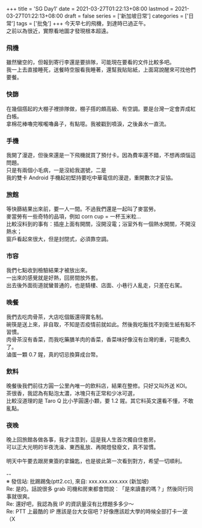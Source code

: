 +++
title = 'SG Day1'
date = 2021-03-27T01:22:13+08:00
lastmod = 2021-03-27T01:22:13+08:00
draft = false
series = ['新加坡日常']
categories = ['日常']
tags = ['批兔']
+++
今天早七的飛機，到達時已過正午。<br>
之前以為很近，實際看地圖才發現根本超遠。<br>
### 飛機
雖然蠻空的，但報到寄行李還是要排隊，可能現在要看的文件比較多吧。<br>
我一上去直接睡死，送餐時空服看我睡著，還幫我貼貼紙，上面寫說醒來可找他們要餐。<br>
### 快篩
在幾個撘起的大棚子裡排隊做，棚子撘的頗高級、有空調。要是台灣一定會弄成紅白帳。<br>
拿棉花棒嚕完喉嚨嚕鼻子，有點噁。我被戳到噴淚，之後鼻水一直流。<br>
### 手機
我開了漫遊，但後來還是一下飛機就買了預付卡。因為費率還不錯，不想再煩惱這問題。<br>
只是有兩個小毛病，一是沒給我選號，二是<br>
我的雙卡 Android 手機起初堅持要吃中華電信的漫遊，重開數次才妥協。<br>
### 旅館
等快篩結果出來前，要一人一間。不過我們還是一起叫了麥當勞。<br>
麥當勞有一些奇特的品項，例如 corn cup = 一杯玉米粒…<br>
比較沒料到的事有︰插座上面有開關，沒開沒電；浴室外有一個熱水開關，不開沒熱水；<br>
窗戶看起來很大，但是封閉式，必須靠空調。<br>
### 市容
我們七點收到檢驗結果才被放出來。<br>
一出來的感覺就是好熱，回房間放外套。<br>
出去後外面街道就蠻普通的，也是騎樓、店面、小巷行人亂走，只差在右駕。<br>
### 晚餐
我們去吃肉骨茶，大店吃個飯還得實名制。<br>
碗筷是送上來，非自取，不知是否疫情前就如此。然後我吃飯找不到衛生紙有點不習慣。<br>
肉骨茶沒有香菜，而我吃藥膳羊肉的香菜，香菜味好像沒有台灣的重，可能煮久了。<br>
滷蛋一顆 0.7 鍟，真的切忌換算成台幣。<br>
### 飲料
晚餐後我們前往方圓一公里內唯一的飲料店，結果在整修。只好又叫外送 KOI。<br>
茶很香，我認為有點泡太濃，冰塊只有正常和少冰可選，<br>
比較沒道理的是 Taro Q 比小芋圓還小顆，要 1.2 鍟。其它料英文還看不懂，不敢亂點。<br>
### 夜晚
晚上回旅館各做各事，我才注意到，這是我人生首次獨自住套房。<br>
可以正大光明的半夜洗澡、東西亂放、再開燈發廢文，真不習慣。<br>
<br>
明天中午要去跟房東簽約拿鑰匙，也是彼此第一次看到對方，希望一切順利。<br>
<br>
--<br>
※ 發信站: 批踢踢兔(ptt2.cc), 來自: xxx.xxx.xxx.xxx (新加坡)<br>
Re: 是的。話說很多 grab 司機和房東都會問說︰「是來讀書的嗎？」然後同行同事就很爽。<br>
Re: 還好吧，我認為我 IP 的資訊量沒有比標題多多少～<br>
Re: PTT 上最酷的 IP 應該是台大女宿吧？好像應該趁大學的時候全部打卡一波（X<br>
